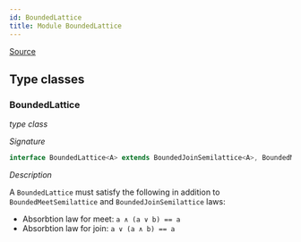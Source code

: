 ```yaml
---
id: BoundedLattice
title: Module BoundedLattice
---
```


[Source](https://github.com/gcanti/fp-ts/blob/master/src/BoundedLattice.ts)

## Type classes

### BoundedLattice

_type class_

_Signature_

```ts
interface BoundedLattice<A> extends BoundedJoinSemilattice<A>, BoundedMeetSemilattice<A> {}
```

_Description_

A `BoundedLattice` must satisfy the following in addition to `BoundedMeetSemilattice` and `BoundedJoinSemilattice` laws:

- Absorbtion law for meet: `a ∧ (a ∨ b) == a`
- Absorbtion law for join: `a ∨ (a ∧ b) == a`
